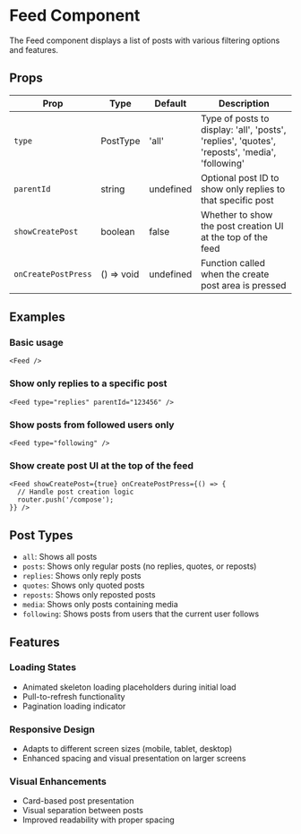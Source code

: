 # Feed Component

The Feed component displays a list of posts with various filtering options and features.

## Props

| Prop | Type | Default | Description |
|------|------|---------|-------------|
| `type` | PostType | 'all' | Type of posts to display: 'all', 'posts', 'replies', 'quotes', 'reposts', 'media', 'following' |
| `parentId` | string | undefined | Optional post ID to show only replies to that specific post |
| `showCreatePost` | boolean | false | Whether to show the post creation UI at the top of the feed |
| `onCreatePostPress` | () => void | undefined | Function called when the create post area is pressed |

## Examples

### Basic usage

```tsx
<Feed />
```

### Show only replies to a specific post

```tsx
<Feed type="replies" parentId="123456" />
```

### Show posts from followed users only

```tsx
<Feed type="following" />
```

### Show create post UI at the top of the feed

```tsx
<Feed showCreatePost={true} onCreatePostPress={() => {
  // Handle post creation logic
  router.push('/compose');
}} />
```

## Post Types

- `all`: Shows all posts
- `posts`: Shows only regular posts (no replies, quotes, or reposts)
- `replies`: Shows only reply posts
- `quotes`: Shows only quoted posts
- `reposts`: Shows only reposted posts
- `media`: Shows only posts containing media
- `following`: Shows posts from users that the current user follows

## Features

### Loading States
- Animated skeleton loading placeholders during initial load
- Pull-to-refresh functionality
- Pagination loading indicator

### Responsive Design
- Adapts to different screen sizes (mobile, tablet, desktop)
- Enhanced spacing and visual presentation on larger screens

### Visual Enhancements
- Card-based post presentation
- Visual separation between posts
- Improved readability with proper spacing
